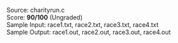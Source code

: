 Source: charityrun.c<br />
Score: <b>90/100</b> (Ungraded)<br />
Sample Input: race1.txt, race2.txt, race3.txt, race4.txt<br />
Sample Output: race1.out, race2.out, race3.out, race4.out
